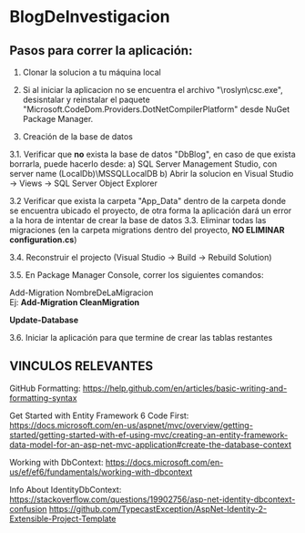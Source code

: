 # BlogDeInvestigacion

## Pasos para correr la aplicación:

1. Clonar la solucion a tu máquina local

2. Si al iniciar la aplicacion no se encuentra el archivo "\roslyn\csc.exe", desisntalar y reinstalar el paquete
"Microsoft.CodeDom.Providers.DotNetCompilerPlatform" desde NuGet Package Manager.

3. Creación de la base de datos

3.1.
  Verificar que **no** exista la base de datos "DbBlog", en caso de que exista borrarla, puede hacerlo desde:
  a) SQL Server Management Studio, con server name (LocalDb)\MSSQLLocalDB
  b) Abrir la solucion en Visual Studio -> Views -> SQL Server Object Explorer
  
3.2
  Verificar que exista la carpeta "App_Data" dentro de la carpeta donde se encuentra ubicado el proyecto, de otra forma la aplicación dará un error a la hora de intentar de crear la base de datos
3.3.
  Eliminar todas las migraciones (en la carpeta migrations dentro del proyecto, **NO ELIMINAR configuration.cs**)
  
3.4.
  Reconstruir el projecto (Visual Studio -> Build -> Rebuild Solution)
  
3.5.
  En Package Manager Console, correr los siguientes comandos:
  
  Add-Migration NombreDeLaMigracion       
                        Ej: **Add-Migration CleanMigration**
  
  **Update-Database**
  
3.6.
  Iniciar la aplicación para que termine de crear las tablas restantes




## VINCULOS RELEVANTES

GitHub Formatting: 
https://help.github.com/en/articles/basic-writing-and-formatting-syntax

Get Started with Entity Framework 6 Code First:
https://docs.microsoft.com/en-us/aspnet/mvc/overview/getting-started/getting-started-with-ef-using-mvc/creating-an-entity-framework-data-model-for-an-asp-net-mvc-application#create-the-database-context

Working with DbContext: 
https://docs.microsoft.com/en-us/ef/ef6/fundamentals/working-with-dbcontext

Info About IdentityDbContext:
https://stackoverflow.com/questions/19902756/asp-net-identity-dbcontext-confusion
https://github.com/TypecastException/AspNet-Identity-2-Extensible-Project-Template



